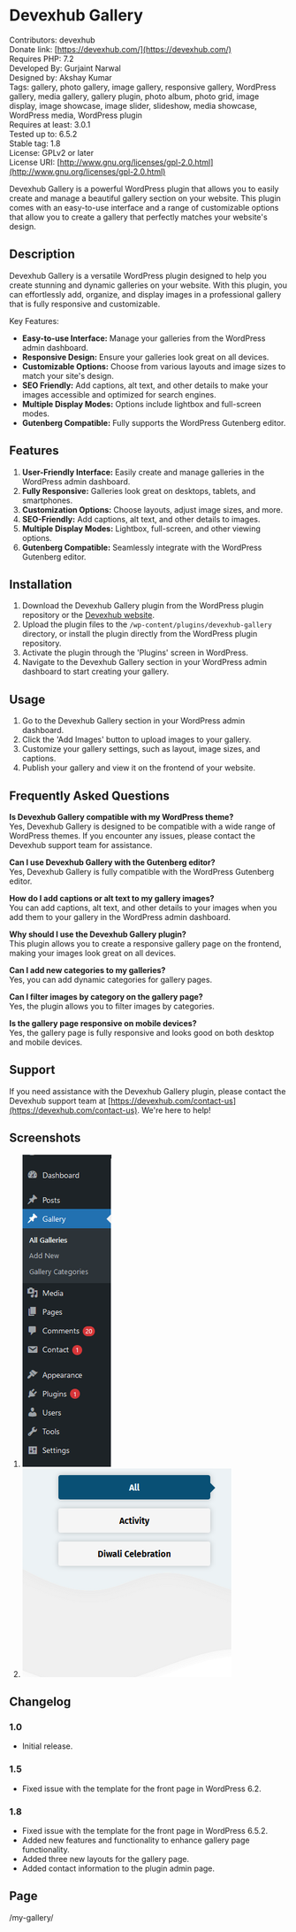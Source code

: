 # Devexhub Gallery

Contributors: devexhub  
Donate link: [https://devexhub.com/](https://devexhub.com/)  
Requires PHP: 7.2  
Developed By: Gurjaint Narwal  
Designed by: Akshay Kumar  
Tags: gallery, photo gallery, image gallery, responsive gallery, WordPress gallery, media gallery, gallery plugin, photo album, photo grid, image display, image showcase, image slider, slideshow, media showcase, WordPress media, WordPress plugin  
Requires at least: 3.0.1  
Tested up to: 6.5.2  
Stable tag: 1.8  
License: GPLv2 or later  
License URI: [http://www.gnu.org/licenses/gpl-2.0.html](http://www.gnu.org/licenses/gpl-2.0.html)

Devexhub Gallery is a powerful WordPress plugin that allows you to easily create and manage a beautiful gallery section on your website. This plugin comes with an easy-to-use interface and a range of customizable options that allow you to create a gallery that perfectly matches your website's design.

## Description

Devexhub Gallery is a versatile WordPress plugin designed to help you create stunning and dynamic galleries on your website. With this plugin, you can effortlessly add, organize, and display images in a professional gallery that is fully responsive and customizable.

Key Features:
- **Easy-to-use Interface:** Manage your galleries from the WordPress admin dashboard.
- **Responsive Design:** Ensure your galleries look great on all devices.
- **Customizable Options:** Choose from various layouts and image sizes to match your site's design.
- **SEO Friendly:** Add captions, alt text, and other details to make your images accessible and optimized for search engines.
- **Multiple Display Modes:** Options include lightbox and full-screen modes.
- **Gutenberg Compatible:** Fully supports the WordPress Gutenberg editor.

## Features

1. **User-Friendly Interface:** Easily create and manage galleries in the WordPress admin dashboard.
2. **Fully Responsive:** Galleries look great on desktops, tablets, and smartphones.
3. **Customization Options:** Choose layouts, adjust image sizes, and more.
4. **SEO-Friendly:** Add captions, alt text, and other details to images.
5. **Multiple Display Modes:** Lightbox, full-screen, and other viewing options.
6. **Gutenberg Compatible:** Seamlessly integrate with the WordPress Gutenberg editor.

## Installation

1. Download the Devexhub Gallery plugin from the WordPress plugin repository or the [Devexhub website](https://devexhub.com/).
2. Upload the plugin files to the `/wp-content/plugins/devexhub-gallery` directory, or install the plugin directly from the WordPress plugin repository.
3. Activate the plugin through the 'Plugins' screen in WordPress.
4. Navigate to the Devexhub Gallery section in your WordPress admin dashboard to start creating your gallery.

## Usage

1. Go to the Devexhub Gallery section in your WordPress admin dashboard.
2. Click the 'Add Images' button to upload images to your gallery.
3. Customize your gallery settings, such as layout, image sizes, and captions.
4. Publish your gallery and view it on the frontend of your website.

## Frequently Asked Questions

**Is Devexhub Gallery compatible with my WordPress theme?**  
Yes, Devexhub Gallery is designed to be compatible with a wide range of WordPress themes. If you encounter any issues, please contact the Devexhub support team for assistance.

**Can I use Devexhub Gallery with the Gutenberg editor?**  
Yes, Devexhub Gallery is fully compatible with the WordPress Gutenberg editor.

**How do I add captions or alt text to my gallery images?**  
You can add captions, alt text, and other details to your images when you add them to your gallery in the WordPress admin dashboard.

**Why should I use the Devexhub Gallery plugin?**  
This plugin allows you to create a responsive gallery page on the frontend, making your images look great on all devices.

**Can I add new categories to my galleries?**  
Yes, you can add dynamic categories for gallery pages.

**Can I filter images by category on the gallery page?**  
Yes, the plugin allows you to filter images by categories.

**Is the gallery page responsive on mobile devices?**  
Yes, the gallery page is fully responsive and looks good on both desktop and mobile devices.

## Support

If you need assistance with the Devexhub Gallery plugin, please contact the Devexhub support team at [https://devexhub.com/contact-us](https://devexhub.com/contact-us). We're here to help!

## Screenshots

1. ![Gallery Admin Interface](assets/first.png)
2. ![Gallery Settings](assets/second.png)

## Changelog

### 1.0
- Initial release.

### 1.5
- Fixed issue with the template for the front page in WordPress 6.2.

### 1.8
- Fixed issue with the template for the front page in WordPress 6.5.2.
- Added new features and functionality to enhance gallery page functionality.
- Added three new layouts for the gallery page.
- Added contact information to the plugin admin page.

## Page

/my-gallery/